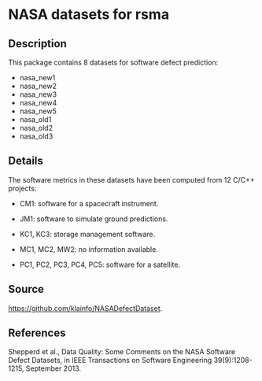 # NASA datasets for rsma

## Description
This package contains 8 datasets for software defect prediction: 
- nasa_new1 
- nasa_new2 
- nasa_new3 
- nasa_new4 
- nasa_new5 
- nasa_old1 
- nasa_old2 
- nasa_old3 

## Details
The software metrics in these datasets have been computed from 12 C/C++ projects:

- CM1: software for a spacecraft instrument.

- JM1: software to simulate ground predictions.

- KC1, KC3: storage management software.

- MC1, MC2, MW2: no information available.

- PC1, PC2, PC3, PC4, PC5: software for a satellite.

## Source
https://github.com/klainfo/NASADefectDataset.

## References
Shepperd et al., Data Quality: Some Comments on the NASA Software Defect Datasets, in IEEE Transactions on Software Engineering 39(9):1208-1215, September 2013.
